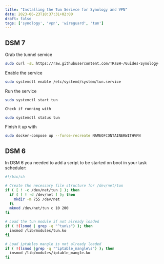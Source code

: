 ```yaml
---
title: "Installing the Tun Serivce for Synology and VPN"
date: 2023-06-23T10:37:31+02:00
draft: false
tags: ['synology', 'vpn', 'wireguard', 'tun']
---
```

## DSM 7
Grab the tunnel service
``` bash
sudo curl -sL https://raw.githubusercontent.com/TRaSH-/Guides-Synology-Templates/main/script/tun.service -o "/etc/systemd/system/tun.service"
```
Enable the service
``` bash
sudo systemctl enable /etc/systemd/system/tun.service
```
Run the service
``` bash
sudo systemctl start tun
```
``` bash
Check if running with
```
``` bash
sudo systemctl status tun
```

Finish it up with
``` bash
sudo docker-compose up --force-recreate NAMEOFCONTAINERWITHVPN
```

## DSM 6 
In DSM 6 you needed to add a script to be started on boot in your task scheduler:
```bash
#!/bin/sh

# Create the necessary file structure for /dev/net/tun
if ( [ ! -c /dev/net/tun ] ); then
  if ( [ ! -d /dev/net ] ); then
    mkdir -m 755 /dev/net
  fi
  mknod /dev/net/tun c 10 200
fi

# Load the tun module if not already loaded
if ( !(lsmod | grep -q "^tun\s") ); then
  insmod /lib/modules/tun.ko
fi

# Load iptables mangle is not already loaded
if ( !(lsmod |grep -q "^iptable_mangle\s") ); then
  insmod /lib/modules/iptable_mangle.ko
fi
```
